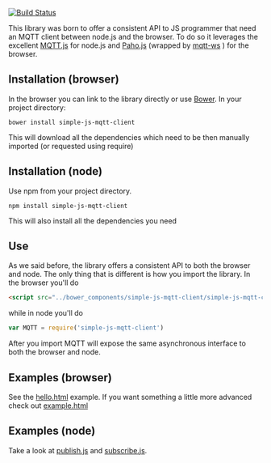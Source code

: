 [![Build Status](https://travis-ci.org/tebemis/simple-js-mqtt-client.svg)](https://travis-ci.org/tebemis/simple-js-mqtt-client)

This library was born to offer a consistent API to JS programmer that need an MQTT client between node.js and the browser. To do so it leverages the excellent [MQTT.js](https://github.com/adamvr/MQTT.js) for node.js and [Paho.js](http://www.eclipse.org/paho/clients/js/) (wrapped by [mqtt-ws](https://github.com/M2MConnections/mqtt-ws) ) for the browser.

## Installation (browser)

In the browser you can link to the library directly or use [Bower](http://bower.io/). In your project directory:
```
bower install simple-js-mqtt-client
```
This will download all the dependencies which need to be then manually imported (or requested using require)

## Installation (node)
Use npm from your project directory.
```
npm install simple-js-mqtt-client
```
This will also install all the dependencies you need

## Use
As we said before, the library offers a consistent API to both the browser and node. The only thing that is different is how you import the library. In the browser you'll do
```html
<script src="../bower_components/simple-js-mqtt-client/simple-js-mqtt-client.js"></script>
```
while in node you'll do
```javascript
var MQTT = require('simple-js-mqtt-client')
```
After you import MQTT will expose the same asynchronous interface to both the browser and node. 

## Examples (browser)
See the [hello.html](https://github.com/tebemis/simple-js-mqtt-client/blob/master/examples/browser/hello.html) example. If you want something a little more advanced check out [example.html](https://github.com/tebemis/simple-js-mqtt-client/blob/master/examples/browser/example.html)

## Examples (node)
Take a look at [publish.js]() and [subscribe.js]().

